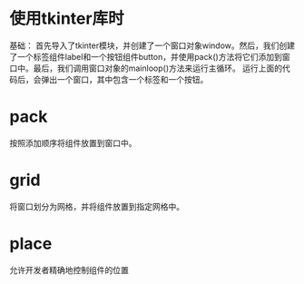 # 使用tkinter库时

基础：
首先导入了tkinter模块，并创建了一个窗口对象window。然后，我们创建了一个标签组件label和一个按钮组件button，并使用pack()方法将它们添加到窗口中。最后，我们调用窗口对象的mainloop()方法来运行主循环。
运行上面的代码后，会弹出一个窗口，其中包含一个标签和一个按钮。

# pack

按照添加顺序将组件放置到窗口中。

# grid

将窗口划分为网格，并将组件放置到指定网格中。

# place

允许开发者精确地控制组件的位置
